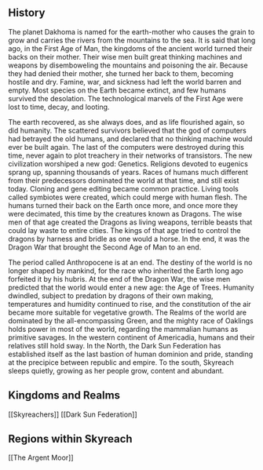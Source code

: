 ## History
The planet Dakhoma is named for the earth-mother who causes the grain to grow and carries the rivers from the mountains to the sea. It is said that long ago, in the First Age of Man, the kingdoms of the ancient world turned their backs on their mother. Their wise men built great thinking machines and weapons by disemboweling the mountains and poisoning the air. Because they had denied their mother, she turned her back to them, becoming hostile and dry. Famine, war, and sickness had left the world barren and empty. Most species on the Earth became extinct, and few humans survived the desolation. The technological marvels of the First Age were lost to time, decay, and looting. 

The earth recovered, as she always does, and as life flourished again, so did humanity. The scattered survivors believed that the god of computers had betrayed the old humans, and declared that no thinking machine would ever be built again. The last of the computers were destroyed during this time, never again to plot treachery in their networks of transistors. The new civilization worshiped a new god: Genetics. Religions devoted to eugenics sprang up, spanning thousands of years. Races of humans much different from their predecessors dominated the world at that time, and still exist today. Cloning and gene editing became common practice. Living tools called symbiotes were created, which could merge with human flesh. The humans turned their back on the Earth once more, and once more they were decimated, this time by the creatures known as Dragons. The wise men of that age created the Dragons as living weapons, terrible beasts that could lay waste to entire cities. The kings of that age tried to control the dragons by harness and bridle as one would a horse. In the end, it was the Dragon War that brought the Second Age of Man to an end.

The period called Anthropocene is at an end. The destiny of the world is no longer shaped by mankind, for the race who inherited the Earth long ago forfeited it by his hubris. At the end of the Dragon War, the wise men predicted that the world would enter a new age: the Age of Trees. Humanity dwindled, subject to predation by dragons of their own making, temperatures and humidity continued to rise, and the constitution of the air became more suitable for vegetative growth. The Realms of the world are dominated by the all-encompassing Green, and the mighty race of Oaklings holds power in most of the world, regarding the mammalian humans as primitive savages. In the western continent of Americadia, humans and their relatives still hold sway. In the North, the Dark Sun Federation has established itself as the last bastion of human dominion and pride, standing at the precipice between republic and empire. To the south, Skyreach sleeps quietly, growing as her people grow, content and abundant.

## Kingdoms and Realms
[[Skyreachers]]
[[Dark Sun Federation]]

## Regions within Skyreach
[[The Argent Moor]]